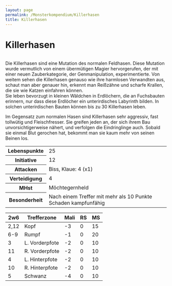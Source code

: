 ```yaml
---
layout: page
permalink: /Monsterkompendium/Killerhasen
title: Killerhasen
---
```


# Killerhasen

<img alt="" src="{{ site.baseurl }}/assets/images/monster/tn2/killerhase.jpg"/>

<p>Die Killerhasen sind eine Mutation des normalen Feldhasen. Diese Mutation wurde vermutlich von einem übermütigen Magier hervorgerufen, der mit einer neuen Zauberkategorie, der Genmanipulation, experimentierte. Von weitem sehen die Killerhasen genauso wie ihre harmlosen Verwandten aus, schaut man aber genauer hin, erkennt man Reißzähne und scharfe Krallen, die sie wie Katzen einfahren können.<br/>
Sie leben bevorzugt in kleinen Wäldchen in Erdlöchern, die an Fuchsbauten erinnern, nur dass diese Erdlöcher ein unterirdisches Labyrinth bilden. In solchen unterirdischen Bauten können bis zu 30 Killerhasen leben.</p>
Im Gegensatz zum normalen Hasen sind Killerhasen sehr aggressiv, fast tollwütig und Fleischfresser. Sie greifen jeden an, der sich ihrem Bau unvorsichtigerweise nähert, und verfolgen die Eindringlinge auch. Sobald sie einmal Blut gerochen hat, bekommt man sie kaum mehr von seinen Beinen los.

<table  >
<tbody>
<tr><th>Lebenspunkte</th><td>25</td></tr>
<tr><th>Initiative</th><td>12</td></tr>
<tr><th>Attacken</th><td>Biss, Klaue: 4 (x1)</td></tr>
<tr><th>Verteidigung</th><td>4</td></tr>
<tr><th>MHst</th><td>Möchtegernheld</td></tr>
<tr><th>Besonderheit</th><td>Nach einem Treffer mit mehr als 10 Punkte Schaden kampfunfähig</td></tr>
</tbody>
</table>
<table  >
<thead>
<tr><th>2w6</th><th>Trefferzone</th><th>Mali</th><th>RS</th><th>MS</th></tr>
</thead>
<tbody>
<tr><td>2,12</td><td>Kopf</td><td>-3</td><td>0</td><td>15</td></tr>
<tr><td>6-9</td><td>Rumpf</td><td>-1</td><td>0</td><td>20</td></tr>
<tr><td>3</td><td>L. Vorderpfote</td><td>-2</td><td>0</td><td>10</td></tr>
<tr><td>11</td><td>R. Vorderpfote</td><td>-2</td><td>0</td><td>10</td></tr>
<tr><td>4</td><td>L. Hinterpfote</td><td>-2</td><td>0</td><td>10</td></tr>
<tr><td>10</td><td>R. Hinterpfote</td><td>-2</td><td>0</td><td>10</td></tr>
<tr><td>5</td><td>Schwanz</td><td>-4</td><td>0</td><td>10</td></tr>
</tbody>
</table>
